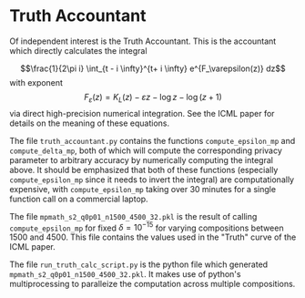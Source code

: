 # Truth Accountant

Of independent interest is the Truth Accountant. This is the accountant which directly calculates the integral 

$$\frac{1}{2\pi i} \int_{t - i \infty}^{t+ i \infty} e^{F_\varepsilon(z)} dz$$
with exponent 
$$F_\varepsilon(z) = K_L(z) - \varepsilon z - \log z - \log (z+1)$$
via direct high-precision numerical integration. See the ICML paper for details on the meaning of these equations. 

The file ```truth_accountant.py``` 
contains the functions ```compute_epsilon_mp``` and ```compute_delta_mp```, both of which will compute the corresponding privacy parameter to arbitrary
accuracy by numerically computing the integral above. It should be emphasized that both of these functions (especially ```compute_epsilon_mp``` since it needs to invert the integral) 
are computationally expensive, with ```compute_epsilon_mp``` taking over 30 minutes for a single function call on a commercial laptop.

The file ```mpmath_s2_q0p01_n1500_4500_32.pkl``` is the result of calling ```compute_epsilon_mp``` for fixed $\delta = 10^{-15}$ for varying compositions between
1500 and 4500. This file contains the values used in the "Truth" curve of the ICML paper. 

The file ```run_truth_calc_script.py``` is the python file which generated ```mpmath_s2_q0p01_n1500_4500_32.pkl```. It makes use of python's multiprocessing to paralleize
the computation across multiple compositions. 

